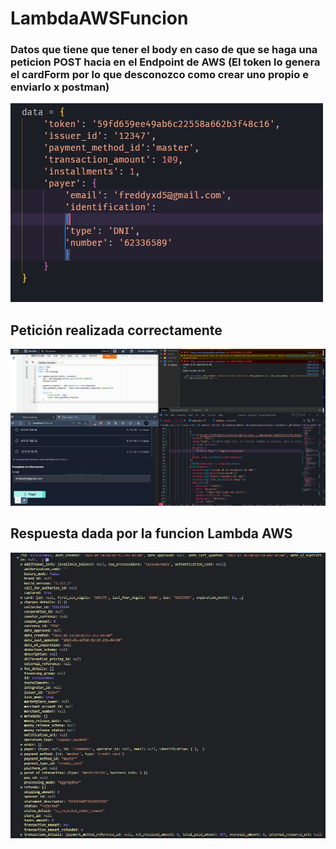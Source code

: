 # LambdaAWSFuncion
### Datos que tiene que tener el body en caso de que se haga una peticion POST hacia en el Endpoint de AWS (El token lo genera el cardForm por lo que desconozco como crear uno propio e enviarlo x postman)
![Imagen lambda](https://github.com/FreddyxD5/LambdaAWSFuncion/blob/main/data.png)

## Petición realizada correctamente
![Imagen lambda](https://github.com/FreddyxD5/LambdaAWSFuncion/blob/main/imagen3.png)

## Respuesta dada por la funcion Lambda AWS
![Imagen lambda](https://github.com/FreddyxD5/LambdaAWSFuncion/blob/main/imagen4.png)


